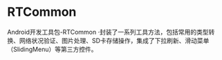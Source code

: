 RTCommon
========

Android开发工具包-RTCommon
·封装了一系列工具方法，包括常用的类型转换、网络状况验证、图片处理、SD卡存储操作，集成了下拉刷新、滑动菜单（SlidingMenu）等第三方控件。

